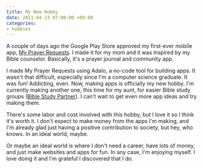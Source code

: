 ```yaml
---
title: My New Hobby
date: 2021-04-23 07:00:00 +08:00
categories:
- hobbies
---
```


A couple of days ago the Google Play Store approved my first-ever mobile app, [My Prayer Requests](https://myprayerrequests.app). I made it for my mom and it was inspired by my Bible counselor. Basically, it's a prayer journal and community app.

I made My Prayer Requests using Adalo, a no-code tool for building apps. It wasn't that difficult, especially since I'm a computer science graduate. It was fun! Addicting, even. Now, making apps is officially my new hobby. I'm currently making another one, this time for my aunt, for easier Bible study groups ([Bible Study Partner](https://biblestudypartner.app)). I can't wait to get even more app ideas and try making them.

There's some labor and cost involved with this hobby, but I love it so I think it's worth it. I don't expect to make money from the apps I'm making, and I'm already glad just having a positive contribution to society, but hey, who knows. In an ideal world, maybe.

Or maybe an ideal world is where I don't need a career, have lots of money, and just make websites and apps for fun. In any case, I'm enjoying myself. I love doing it and I'm grateful I discovered that I do.